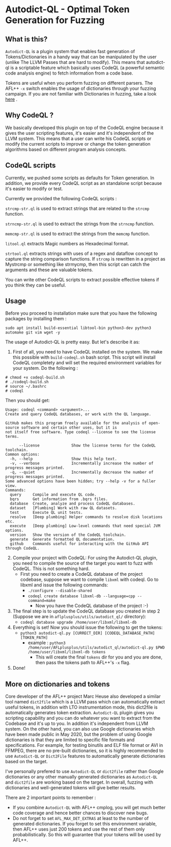 # Autodict-QL - Optimal Token Generation for Fuzzing

## What is this?

`Autodict-QL` is a plugin system that enables fast generation of Tokens/Dictionaries in a handy way that can be manipulated by the user (unlike The LLVM Passes that are hard to modify). This means that autodict-ql is a scriptable feature which basically uses CodeQL (a powerful semantic code analysis engine) to fetch information from a code base.

Tokens are useful when you perform fuzzing on different parsers. The AFL++ `-x` switch enables the usage of dictionaries through your fuzzing campaign. If you are not familiar with Dictionaries in fuzzing, take a look [here](https://github.com/AFLplusplus/AFLplusplus/tree/stable/dictionaries) .


## Why CodeQL ?
We basically developed this plugin on top of the CodeQL engine because it gives the user scripting features, it's easier and it's independent of the LLVM system. This means that a user can write his CodeQL scripts or modify the current scripts to improve or change the token generation algorithms based on different program analysis concepts.


## CodeQL scripts
Currently, we pushed some scripts as defaults for Token generation. In addition, we provide every CodeQL script as an standalone script because it's easier to modify or test.

Currently we provided the following CodeQL scripts :

`strcmp-str.ql` is used to extract strings that are related to the `strcmp` function.

`strncmp-str.ql` is used to extract the strings from the `strncmp` function.

`memcmp-str.ql` is used to extract the strings from the `memcmp` function.

`litool.ql` extracts Magic numbers as Hexadecimal format.

`strtool.ql` extracts strings with uses of a regex and dataflow concept to capture the string comparison functions. If `strcmp` is rewritten in a project as Mystrcmp or something like strmycmp, then this script can catch the arguments and these are valuable tokens.

You can write other CodeQL scripts to extract possible effective tokens if you think they can be useful.


## Usage

Before you proceed to installation make sure that you have the following packages by installing them :
```shell
sudo apt install build-essential libtool-bin python3-dev python3 automake git vim wget -y
```
The usage of Autodict-QL is pretty easy. But let's describe it as:

1. First of all, you need to have CodeQL installed on the system. We make this possible with `build-codeql.sh` bash script. This script will install CodeQL completety and will set the required environment variables for your system.
Do the following :
```shell
# chmod +x codeql-build.sh
# ./codeql-build.sh
# source ~/.bashrc
# codeql
```
Then you should get:

```shell
Usage: codeql <command> <argument>...
Create and query CodeQL databases, or work with the QL language.

GitHub makes this program freely available for the analysis of open-source software and certain other uses, but it is
not itself free software. Type codeql --license to see the license terms.

      --license              Show the license terms for the CodeQL toolchain.
Common options:
  -h, --help                 Show this help text.
  -v, --verbose              Incrementally increase the number of progress messages printed.
  -q, --quiet                Incrementally decrease the number of progress messages printed.
Some advanced options have been hidden; try --help -v for a fuller view.
Commands:
  query     Compile and execute QL code.
  bqrs      Get information from .bqrs files.
  database  Create, analyze and process CodeQL databases.
  dataset   [Plumbing] Work with raw QL datasets.
  test      Execute QL unit tests.
  resolve   [Deep plumbing] Helper commands to resolve disk locations etc.
  execute   [Deep plumbing] Low-level commands that need special JVM options.
  version   Show the version of the CodeQL toolchain.
  generate  Generate formatted QL documentation.
  github    Commands useful for interacting with the GitHub API through CodeQL.
```

2. Compile your project with CodeQL: For using the Autodict-QL plugin, you need to compile the source of the target you want to fuzz with CodeQL. This is not something hard.
	- First you need to create a CodeQL database of the project codebase, suppose we want to compile `libxml` with codeql. Go to libxml and issue the following commands:
		- `./configure --disable-shared`
		- `codeql create database libxml-db --language=cpp --command=make`
			- Now you have the CodeQL database of the project :-)
3. The final step is to update the CodeQL database you created in step 2 (Suppose we are in `aflplusplus/utils/autodict_ql/` directory):
	- `codeql database upgrade /home/user/libxml/libxml-db`
4. Everything is set! Now you should issue the following to get the tokens:
	- `python3 autodict-ql.py [CURRECT_DIR] [CODEQL_DATABASE_PATH] [TOKEN_PATH]`
		- example : `python3 /home/user/AFLplusplus/utils/autodict_ql/autodict-ql.py $PWD /home/user/libxml/libxml-db tokens`
			- This will create the final `tokens` dir for you and you are done, then pass the tokens path to AFL++'s `-x` flag.
5. Done!


## More on dictionaries and tokens
Core developer of the AFL++ project Marc Heuse also developed a similar tool named `dict2file` which is a LLVM pass which can automatically extract useful tokens, in addition with LTO instrumentation mode, this dict2file is automatically generates token extraction. `Autodict-QL` plugin gives you scripting capability and you can do whatever you want to extract from the Codebase and it's up to you. In addition it's independent from LLVM system.
On the other hand, you can also use Google dictionaries which have been made public in May 2020, but the problem of using Google dictionaries is that they are limited to specific file formats and specifications. For example, for testing binutils and ELF file format or AVI in FFMPEG, there are no pre-built dictionaries, so it is highly recommended to use `Autodict-QL` or `Dict2File` features to automatically generate dictionaries based on the target.

I've personally prefered to use `Autodict-QL` or `dict2file` rather than Google dictionaries or any other manually generated dictionaries as `Autodict-QL` and `dict2file` are working based on the target.
In overall, fuzzing with dictionaries and well-generated tokens will give better results.

There are 2 important points to remember :

- If you combine `Autodict-QL` with AFL++ cmplog, you will get much better code coverage and hence better chances to discover new bugs.
- Do not forget to set `AFL_MAX_DET_EXTRAS` at least to the number of generated dictionaries. If you forget to set this environment variable, then AFL++ uses just 200 tokens and use the rest of them only probabilistically. So this will guarantee that your tokens will be used by AFL++.
